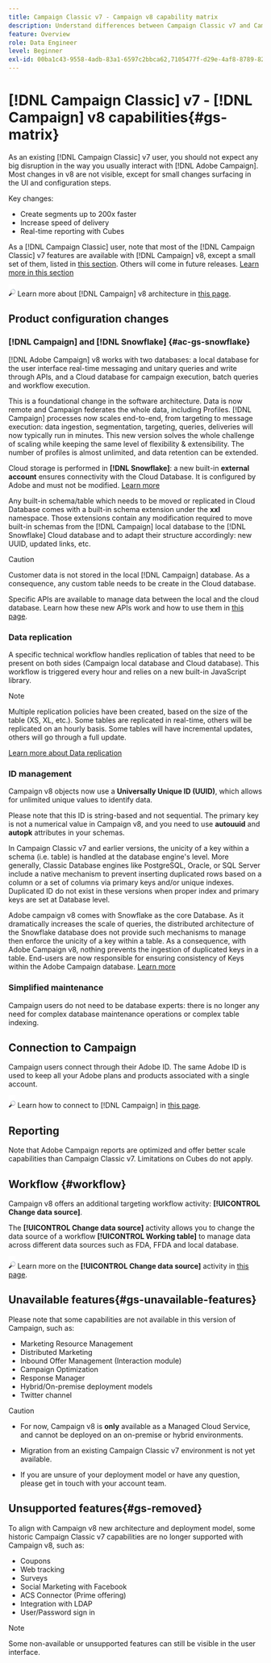 ```yaml
---
title: Campaign Classic v7 - Campaign v8 capability matrix
description: Understand differences between Campaign Classic v7 and Campaign v8
feature: Overview
role: Data Engineer
level: Beginner
exl-id: 00ba1c43-9558-4adb-83a1-6597c2bbca62,7105477f-d29e-4af8-8789-82b4459761b0
---
```

# [!DNL Campaign Classic] v7 - [!DNL Campaign] v8 capabilities{#gs-matrix}

As an existing [!DNL Campaign Classic] v7 user, you should not expect any big disruption in the way you usually interact with [!DNL Adobe Campaign]. Most changes in v8 are not visible, except for small changes surfacing in the UI and configuration steps. 

Key changes: 

* Create segments up to 200x faster
* Increase speed of delivery
* Real-time reporting with Cubes

As a [!DNL Campaign Classic] user, note that most of the [!DNL Campaign Classic] v7 features are available with [!DNL Campaign] v8, except a small set of them, listed in [this section](#gs-removed). Others will come in future releases. [Learn more in this section](#gs-unavailable-features)

![](../assets/do-not-localize/glass.png) Learn more about [!DNL Campaign] v8 architecture in [this page](../dev/architecture.md).

## Product configuration changes

### [!DNL Campaign] and [!DNL Snowflake] {#ac-gs-snowflake}

[!DNL Adobe Campaign] v8 works with two databases: a local database for the user interface real-time messaging and unitary queries and write through APIs, and a Cloud database for campaign execution, batch queries and workflow execution.

This is a foundational change in the software architecture. Data is now remote and Campaign federates the whole data, including Profiles. [!DNL Campaign] processes now scales end-to-end, from targeting to message execution: data ingestion, segmentation, targeting, queries, deliveries will now typically run in minutes. This new version solves the whole challenge of scaling while keeping the same level of flexibility & extensibility. The number of profiles is almost unlimited, and data retention can be extended.

Cloud storage is performed in **[!DNL Snowflake]**: a new built-in **external account** ensures connectivity with the Cloud Database. It is configured by Adobe and must not be modified. [Learn more](../config/external-accounts.md)

Any built-in schema/table which needs to be moved or replicated in Cloud Database comes with a built-in schema extension under the **xxl** namespace. Those extensions contain any modification required to move built-in schemas from the [!DNL Campaign] local database to the [!DNL Snowflake] Cloud database and to adapt their structure accordingly: new UUID, updated links, etc.

>[!CAUTION]
>
> Customer data is not stored in the local [!DNL Campaign] database. As a consequence, any custom table needs to be create in the Cloud database.
>

Specific APIs are available to manage data between the local and the cloud database. Learn how these new APIs work and how to use them in [this page](../dev/new-apis.md).

### Data replication

A specific technical workflow handles replication of tables that need to be present on both sides (Campaign  local database and Cloud database). This workflow is triggered every hour and relies on a new built-in JavaScript library.

>[!NOTE]
>
> Multiple replication policies have been created, based on the size of the table (XS, XL, etc.).
> Some tables are replicated in real-time, others will be replicated on an hourly basis. Some tables will have incremental updates, others will go through a full update.
>

[Learn more about Data replication](../config/replication.md)

### ID management

Campaign v8 objects now use a **Universally Unique ID (UUID)**, which allows for unlimited unique values to identify data.

Please note that this ID is string-based and not sequential. The primary key is not a numerical value in Campaign v8, and you need to use **autouuid** and **autopk** attributes in your schemas.

In Campaign Classic v7 and earlier versions, the unicity of a key within a schema (i.e. table) is handled at the database engine's level. More generally, Classic Database engines like PostgreSQL, Oracle, or SQL Server include a native mechanism to prevent inserting duplicated rows based on a column or a set of columns via primary keys and/or unique indexes. Duplicated ID do not exist in these versions when proper index and primary keys are set at Database level.

Adobe campaign v8 comes with Snowflake as the core Database. As it dramatically increases the scale of queries, the distributed architecture of the Snowflake database does not provide such mechanisms to manage then enforce the unicity of a key within a table. As a consequence, with Adobe Campaign v8, nothing prevents the ingestion of duplicated keys in a table. End-users are now responsible for ensuring consistency of Keys within the Adobe Campaign database. [Learn more](../dev/keys.md)

### Simplified maintenance

Campaign users do not need to be database experts: there is no longer any need for complex database maintenance operations or complex table indexing.

## Connection to Campaign

Campaign users connect through their Adobe ID. The same Adobe ID is used to keep all your Adobe plans and products associated with a single account. 

![](../assets/do-not-localize/glass.png) Learn how to connect to [!DNL Campaign] in [this page](connect.md).

## Reporting

 Note that Adobe Campaign reports are optimized and offer better scale capabilities than Campaign Classic v7. Limitations on Cubes do not apply.

## Workflow {#workflow}

Campaign v8 offers an additional targeting workflow activity: **[!UICONTROL Change data source]**.

The **[!UICONTROL Change data source]** activity allows you to change the data source of a workflow **[!UICONTROL Working table]** to manage data across different data sources such as FDA, FFDA and local database.

![](../assets/do-not-localize/glass.png) Learn more on the **[!UICONTROL Change data source]** activity in [this page](../config/workflows.md#change-data-source-activity).

## Unavailable features{#gs-unavailable-features}

Please note that some capabilities are not available in this version of Campaign, such as:

* Marketing Resource Management
* Distributed Marketing
* Inbound Offer Management (Interaction module)
* Campaign Optimization
* Response Manager
* Hybrid/On-premise deployment models
* Twitter channel

>[!CAUTION]
>
>* For now, Campaign v8 is **only** available as a Managed Cloud Service, and cannot be deployed on an on-premise or hybrid environments. 
>
>* Migration from an existing Campaign Classic v7 environment is not yet available.
>
>* If you are unsure of your deployment model or have any question, please get in touch with your account team.

## Unsupported features{#gs-removed}

To align with Campaign v8 new architecture and deployment model, some historic Campaign Classic v7 capabilities are no longer supported with Campaign v8, such as:

* Coupons
* Web tracking
* Surveys
* Social Marketing with Facebook
* ACS Connector (Prime offering)
* Integration with LDAP
* User/Password sign in

>[!NOTE]
>
>Some non-available or unsupported features can still be visible in the user interface.